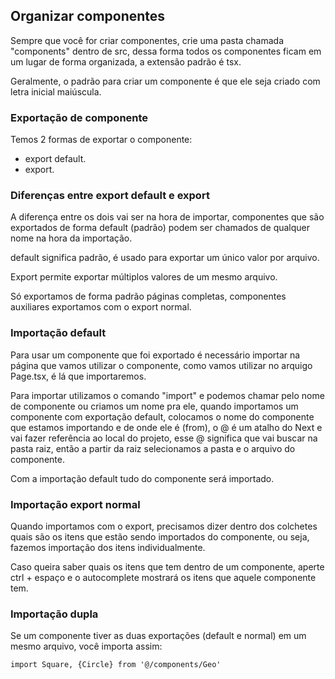 ## Organizar componentes

Sempre que você for criar componentes, crie uma pasta chamada "components" dentro de src, dessa forma todos os componentes ficam em um lugar de forma organizada, a extensão padrão é tsx.

Geralmente, o padrão para criar um componente é que ele seja criado com letra inicial maiúscula.

### Exportação de componente

Temos 2 formas de exportar o componente:

- export default.
- export.

### Diferenças entre export default e export

A diferença entre os dois vai ser na hora de importar, componentes que são exportados de forma default (padrão) podem ser chamados de qualquer nome na hora da importação.

default significa padrão, é usado para exportar um único valor por arquivo.

Export permite exportar múltiplos valores de um mesmo arquivo.

Só exportamos de forma padrão páginas completas, componentes auxiliares exportamos com o export normal.

### Importação default

Para usar um componente que foi exportado é necessário importar na página que vamos utilizar o componente, como vamos utilizar no arquigo Page.tsx, é lá que importaremos.

Para importar utilizamos o comando "import" e podemos chamar pelo nome de componente ou criamos um nome pra ele, quando importamos um componente com exportação default, colocamos o nome do componente que estamos importando e de onde ele é (from), o @ é um atalho do Next e vai fazer referência ao local do projeto, esse @ significa que vai buscar na pasta raiz, então a partir da raiz selecionamos a pasta e o arquivo do componente.

Com a importação default tudo do componente será importado.

### Importação export normal

Quando importamos com o export, precisamos dizer dentro dos colchetes quais são os itens que estão sendo importados do componente, ou seja, fazemos importação dos itens individualmente.

Caso queira saber quais os itens que tem dentro de um componente, aperte ctrl + espaço e o autocomplete mostrará os itens que aquele componente tem.

### Importação dupla

Se um componente tiver as duas exportações (default e normal) em um mesmo arquivo, você importa assim:

```
import Square, {Circle} from '@/components/Geo'
```